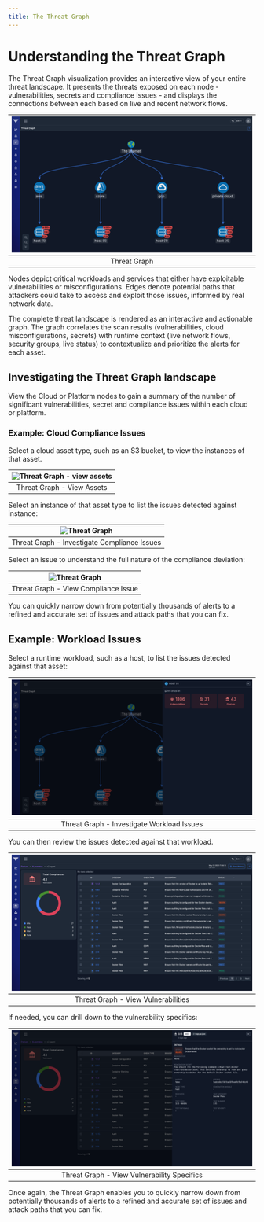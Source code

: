 ```yaml
---
title: The Threat Graph
---
```


# Understanding the Threat Graph

The Threat Graph visualization provides an interactive view of your entire threat landscape. It presents the threats exposed on each node - vulnerabilities, secrets and compliance issues - and displays the connections between each based on live and recent network flows.

| ![Threat Graph](../img/threat-graph-1.png) |
| :--: |
| Threat Graph |

Nodes depict critical workloads and services that either have exploitable vulnerabilities or misconfigurations. Edges denote potential paths that attackers could take to access and exploit those issues, informed by real network data.

The complete threat landscape is rendered as an interactive and actionable graph. The graph correlates the scan results (vulnerabilities, cloud misconfigurations, secrets) with runtime context (live network flows, security groups, live status) to contextualize and prioritize the alerts for each asset. 

## Investigating the Threat Graph landscape

View the Cloud or Platform nodes to gain a summary of the number of significant vulnerabilities, secret and compliance issues within each cloud or platform.

### Example: Cloud Compliance Issues

Select a cloud asset type, such as an S3 bucket, to view the instances of that asset.

| ![Threat Graph - view assets](../img/threat-graph-2.jpg) |
| :--: |
| Threat Graph - View Assets |

Select an instance of that asset type to list the issues detected against instance:

| ![Threat Graph](../img/threat-graph-3.jpg) |
| :--: |
| Threat Graph - Investigate Compliance Issues |

Select an issue to understand the full nature of the compliance deviation:

| ![Threat Graph](../img/threat-graph-4.jpg) |
| :--: |
| Threat Graph - View Compliance Issue |

You can quickly narrow down from potentially thousands of alerts to a refined and accurate set of issues and attack paths that you can fix.

## Example: Workload Issues

Select a runtime workload, such as a host, to list the issues detected against that asset:

| ![Threat Graph](../img/threat-graph-5.png) |
| :--: |
| Threat Graph - Investigate Workload Issues |

You can then review the issues detected against that workload.

| ![Threat Graph](../img/threat-graph-6.png) |
| :--: |
| Threat Graph - View Vulnerabilities |

If needed, you can drill down to the vulnerability specifics:

|  ![Threat Graph](../img/threat-graph-7.png)   |
|:-------------------------------------------:|
| Threat Graph - View Vulnerability Specifics |

Once again, the Threat Graph enables you to quickly narrow down from potentially thousands of alerts to a refined and accurate set of issues and attack paths that you can fix.
